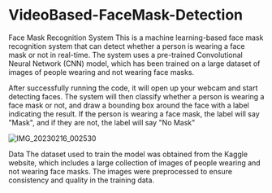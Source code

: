 # VideoBased-FaceMask-Detection

Face Mask Recognition System
This is a machine learning-based face mask recognition system that can detect whether a person is wearing a face mask or not in real-time. The system uses a pre-trained Convolutional Neural Network (CNN) model, which has been trained on a large dataset of images of people wearing and not wearing face masks.

After successfully running the code, it will open up your webcam and start detecting faces. The system will then classify whether a person is wearing a face mask or not, and draw a bounding box around the face with a label indicating the result. If the person is wearing a face mask, the label will say "Mask", and if they are not, the label will say "No Mask"


![IMG_20230216_002530](https://user-images.githubusercontent.com/98052198/219130184-36559752-ff1a-496b-8052-dc61f4e831e6.jpg)


Data
The dataset used to train the model was obtained from the Kaggle website, which includes a large collection of images of people wearing and not wearing face masks. The images were preprocessed to ensure consistency and quality in the training data.

